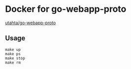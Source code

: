 # Docker for go-webapp-proto

[utahta/go-webapp-proto](https://github.com/utahta/go-webapp-proto)

## Usage

```
make up
make ps
make stop
make rm
```

